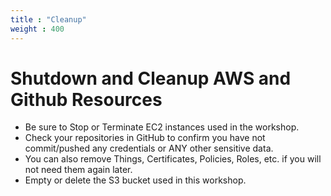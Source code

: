 ```yaml
---
title : "Cleanup"
weight : 400
---
```


# Shutdown and Cleanup AWS and Github Resources

- Be sure to Stop or Terminate EC2 instances used in the workshop.
- Check your repositories in GitHub to confirm you have not commit/pushed
  any credentials or ANY other sensitive data.
- You can also remove Things, Certificates, Policies, Roles, etc.
  if you will not need them again later.
- Empty or delete the S3 bucket used in this workshop.
